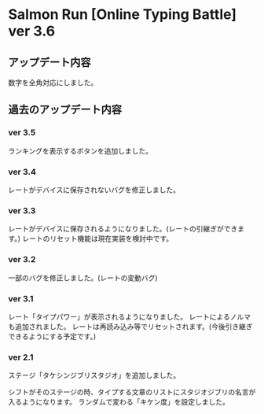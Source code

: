 # Salmon Run [Online Typing Battle] ver 3.6

## アップデート内容
数字を全角対応にしました。

## 過去のアップデート内容
### ver 3.5 
ランキングを表示するボタンを追加しました。
### ver 3.4
レートがデバイスに保存されないバグを修正しました。

### ver 3.3
レートがデバイスに保存されるようになりました。(レートの引継ぎができます。)
レートのリセット機能は現在実装を検討中です。

### ver 3.2
一部のバグを修正しました。(レートの変動バグ)

### ver 3.1
レート「タイプパワー」が表示されるようになりました。
レートによるノルマも追加されました。
レートは再読み込み等でリセットされます。(今後引き継ぎできるようにする予定です。)

### ver 2.1
⁠ステージ「タケシンジブリスタジオ」を追加しました。

シフトがそのステージの時、タイプする文章のリストにスタジオジブリの名言が入るようになります。
ランダムで変わる「キケン度」を設定しました。
